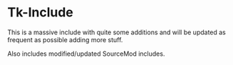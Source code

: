 # Tk-Include
This is a massive include with quite some additions and will be updated as frequent as possible adding more stuff.

Also includes modified/updated SourceMod includes.
